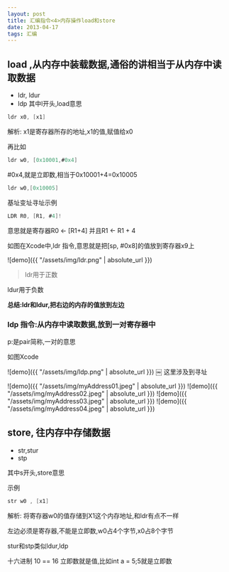 ```yaml
---
layout: post
title: 汇编指令<4>内存操作load和store
date: 2013-04-17
tags: 汇编
---
```



## load ,从内存中装载数据,通俗的讲相当于从内存中读取数据

- ldr, ldur
- ldp
其中l开头,load意思

```swift
ldr x0, [x1]
```
解析: x1是寄存器所存的地址,x1的值,赋值给x0

再比如
```swift
ldr w0, [0x10001,#0x4]
```
#0x4,就是立即数,相当于0x10001+4=0x10005
```swift
ldr w0,[0x10005]
```

基址变址寻址示例
```swift
LDR R0, [R1, #4]! 
```
意思就是寄存器R0 <- [R1+4] 并且R1 <- R1 + 4



如图在Xcode中,ldr 指令,意思就是把[sp, #0x8]的值放到寄存器x9上

![demo]({{ "/assets/img/ldr.png" | absolute_url }})


>ldr用于正数

ldur用于负数


**总结:ldr和ldur,把右边的内存的值放到左边**


### ldp 指令:从内存中读取数据,放到一对寄存器中

p:是pair简称,一对的意思


如图Xcode

![demo]({{ "/assets/img/ldp.png" | absolute_url }})
￼
这里涉及到寻址

![demo]({{ "/assets/img/myAddress01.jpeg" | absolute_url }})
![demo]({{ "/assets/img/myAddress02.jpeg" | absolute_url }})
![demo]({{ "/assets/img/myAddress03.jpeg" | absolute_url }})
![demo]({{ "/assets/img/myAddress04.jpeg" | absolute_url }})

## store, 往内存中存储数据

- str,stur
- stp

其中s开头,store意思


示例
```swift
str w0 , [x1]
```
解析: 将寄存器w0的值存储到X1这个内存地址,和ldr有点不一样

左边必须是寄存器,不能是立即数,w0占4个字节,x0占8个字节

stur和stp类似ldur,ldp




十六进制
10 == 16
立即数就是值,比如int a = 5;5就是立即数
